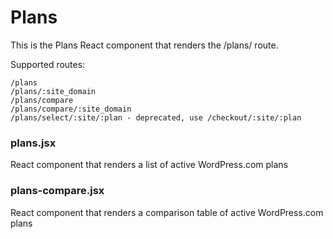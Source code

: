 Plans
======

This is the Plans React component that renders the /plans/ route.

Supported routes:

```
/plans
/plans/:site_domain
/plans/compare
/plans/compare/:site_domain
/plans/select/:site/:plan - deprecated, use /checkout/:site/:plan
```

### plans.jsx
React component that renders a list of active WordPress.com plans

### plans-compare.jsx
React component that renders a comparison table of active WordPress.com plans
